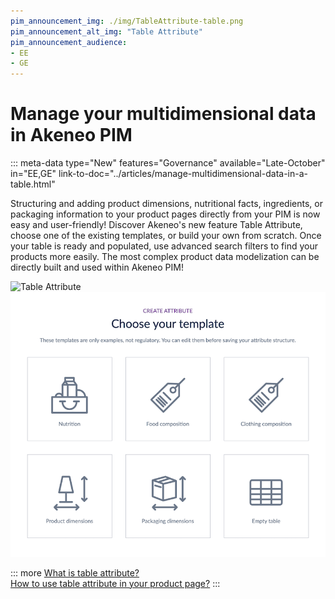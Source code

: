 ```yaml
---
pim_announcement_img: ./img/TableAttribute-table.png
pim_announcement_alt_img: "Table Attribute"
pim_announcement_audience:
- EE
- GE
---
```


# Manage your multidimensional data in Akeneo PIM
::: meta-data type="New" features="Governance" available="Late-October" in="EE,GE" link-to-doc="../articles/manage-multidimensional-data-in-a-table.html"

Structuring and adding product dimensions, nutritional facts, ingredients, or packaging information to your product pages directly from your PIM is now easy and user-friendly! Discover Akeneo's new feature Table Attribute, choose one of the existing templates, or build your own from scratch. Once your table is ready and populated, use advanced search filters to find your products more easily. The most complex product data modelization can be directly built and used within Akeneo PIM!

![Table Attribute](../img/TableAttribute-table.png)  
![Table Templates](../img/TableAttributeTemplates.png)


::: more
[What is table attribute?](../articles/manage-multidimensional-data-in-a-table.html)  
[How to use table attribute in your product page?](../articles/work-on-a-product/#use-a-table-attribute-in-your-product-page.html)
:::
